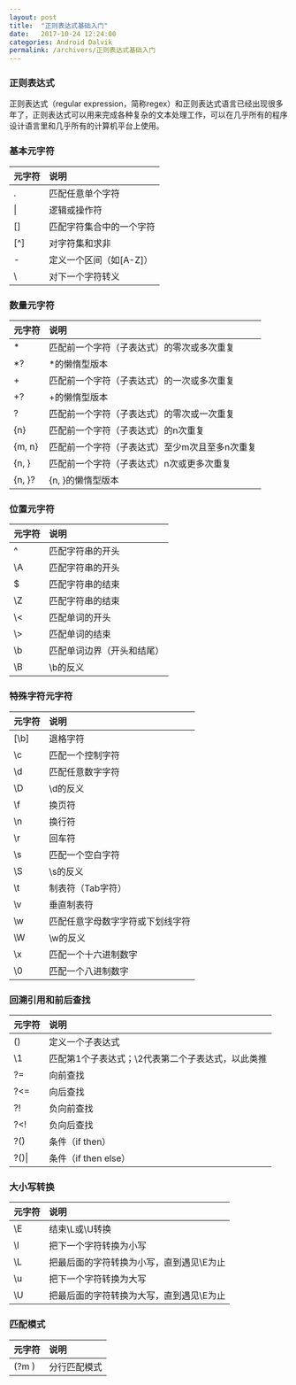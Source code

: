```yaml
---
layout: post
title:  "正则表达式基础入门"
date:   2017-10-24 12:24:00
categories: Android Dalvik
permalink: /archivers/正则表达式基础入门
---
```


### 正则表达式

正则表达式（regular expression，简称regex）和正则表达式语言已经出现很多年了，正则表达式可以用来完成各种复杂的文本处理工作，可以在几乎所有的程序设计语言里和几乎所有的计算机平台上使用。

### 基本元字符

| 元字符 | 说明                     |
| :----- | :----------------------- |
| .      | 匹配任意单个字符         |
| \|     | 逻辑或操作符             |
| []     | 匹配字符集合中的一个字符 |
| [^]    | 对字符集和求非           |
| -      | 定义一个区间（如[A-Z]）  |
| \\     | 对下一个字符转义         |

### 数量元字符

| 元字符 | 说明                                           |
| :----- | :--------------------------------------------- |
| *      | 匹配前一个字符（子表达式）的零次或多次重复     |
| *?     | *的懒惰型版本                                  |
| +      | 匹配前一个字符（子表达式）的一次或多次重复     |
| +?     | +的懒惰型版本                                  |
| ?      | 匹配前一个字符（子表达式）的零次或一次重复     |
| {n}    | 匹配前一个字符（子表达式）的n次重复            |
| {m, n} | 匹配前一个字符（子表达式）至少m次且至多n次重复 |
| {n, }  | 匹配前一个字符（子表达式）n次或更多次重复      |
| {n, }? | {n, }的懒惰型版本                              |

### 位置元字符

| 元字符 | 说明                       |
| :----- | :------------------------- |
| ^      | 匹配字符串的开头           |
| \\A    | 匹配字符串的开头           |
| $      | 匹配字符串的结束           |
| \\Z    | 匹配字符串的结束           |
| \\<    | 匹配单词的开头             |
| \\>    | 匹配单词的结束             |
| \\b    | 匹配单词边界（开头和结尾） |
| \\B    | \\b的反义                  |

### 特殊字符元字符

| 元字符 | 说明                             |
| :----- | :------------------------------- |
| [\\b]  | 退格字符                         |
| \\c    | 匹配一个控制字符                 |
| \\d    | 匹配任意数字字符                 |
| \\D    | \\d的反义                        |
| \\f    | 换页符                           |
| \\n    | 换行符                           |
| \\r    | 回车符                           |
| \\s    | 匹配一个空白字符                 |
| \\S    | \\s的反义                        |
| \\t    | 制表符（Tab字符）                |
| \\v    | 垂直制表符                       |
| \\w    | 匹配任意字母数字字符或下划线字符 |
| \\W    | \\w的反义                        |
| \\x    | 匹配一个十六进制数字             |
| \\0    | 匹配一个八进制数字               |

### 回溯引用和前后查找

| 元字符 | 说明                                               |
| :----- | :------------------------------------------------- |
| ()     | 定义一个子表达式                                   |
| \\1    | 匹配第1个子表达式；\\2代表第二个子表达式，以此类推 |
| ?=     | 向前查找                                           |
| ?<=    | 向后查找                                           |
| ?!     | 负向前查找                                         |
| ?<!    | 负向后查找                                         |
| ?()    | 条件（if then）                                    |
| ?()\|  | 条件（if then else）                               |

### 大小写转换

| 元字符 | 说明                                      |
| :----- | :---------------------------------------- |
| \\E    | 结束\\L或\\U转换                          |
| \\l    | 把下一个字符转换为小写                    |
| \\L    | 把最后面的字符转换为小写，直到遇见\\E为止 |
| \\u    | 把下一个字符转换为大写                    |
| \\U    | 把最后面的字符转换为大写，直到遇见\\E为止 |

### 匹配模式

| 元字符 | 说明         |
| :----- | :----------- |
| (?m )  | 分行匹配模式 |



